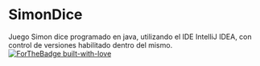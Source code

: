 # SimonDice

Juego Simon dice programado en java, utilizando el IDE IntelliJ IDEA, con control de versiones habilitado dentro del mismo.
[![ForTheBadge built-with-love](http://ForTheBadge.com/images/badges/built-with-love.svg)](https://www.youtube.com/watch?v=QUaFFzsiwCM)
